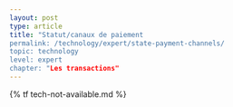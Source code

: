 ```yaml
---
layout: post
type: article
title: "Statut/canaux de paiement
permalink: /technology/expert/state-payment-channels/
topic: technology
level: expert
chapter: "Les transactions"
---
```


{% tf tech-not-available.md %}
